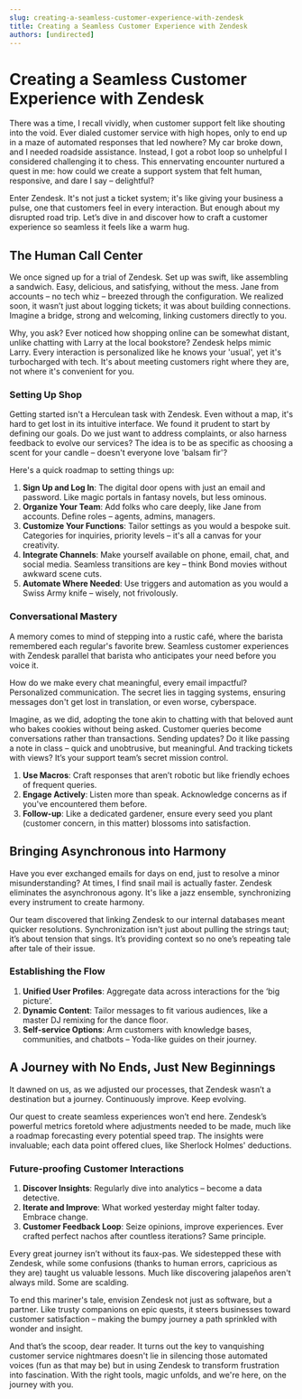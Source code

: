 ```yaml
---
slug: creating-a-seamless-customer-experience-with-zendesk
title: Creating a Seamless Customer Experience with Zendesk
authors: [undirected]
---
```



# Creating a Seamless Customer Experience with Zendesk

There was a time, I recall vividly, when customer support felt like shouting into the void. Ever dialed customer service with high hopes, only to end up in a maze of automated responses that led nowhere? My car broke down, and I needed roadside assistance. Instead, I got a robot loop so unhelpful I considered challenging it to chess. This ennervating encounter nurtured a quest in me: how could we create a support system that felt human, responsive, and dare I say – delightful?

Enter Zendesk. It's not just a ticket system; it's like giving your business a pulse, one that customers feel in every interaction. But enough about my disrupted road trip. Let’s dive in and discover how to craft a customer experience so seamless it feels like a warm hug.

## The Human Call Center

We once signed up for a trial of Zendesk. Set up was swift, like assembling a sandwich. Easy, delicious, and satisfying, without the mess. Jane from accounts – no tech whiz – breezed through the configuration. We realized soon, it wasn’t just about logging tickets; it was about building connections. Imagine a bridge, strong and welcoming, linking customers directly to you.

Why, you ask? Ever noticed how shopping online can be somewhat distant, unlike chatting with Larry at the local bookstore? Zendesk helps mimic Larry. Every interaction is personalized like he knows your 'usual', yet it's turbocharged with tech. It's about meeting customers right where they are, not where it's convenient for you.

### Setting Up Shop

Getting started isn't a Herculean task with Zendesk. Even without a map, it's hard to get lost in its intuitive interface. We found it prudent to start by defining our goals. Do we just want to address complaints, or also harness feedback to evolve our services? The idea is to be as specific as choosing a scent for your candle – doesn't everyone love 'balsam fir'? 

Here's a quick roadmap to setting things up:

1. **Sign Up and Log In**: The digital door opens with just an email and password. Like magic portals in fantasy novels, but less ominous.
2. **Organize Your Team**: Add folks who care deeply, like Jane from accounts. Define roles – agents, admins, managers.
3. **Customize Your Functions**: Tailor settings as you would a bespoke suit. Categories for inquiries, priority levels – it's all a canvas for your creativity.
4. **Integrate Channels**: Make yourself available on phone, email, chat, and social media. Seamless transitions are key – think Bond movies without awkward scene cuts.
5. **Automate Where Needed**: Use triggers and automation as you would a Swiss Army knife – wisely, not frivolously.

### Conversational Mastery

A memory comes to mind of stepping into a rustic café, where the barista remembered each regular's favorite brew. Seamless customer experiences with Zendesk parallel that barista who anticipates your need before you voice it.

How do we make every chat meaningful, every email impactful? Personalized communication. The secret lies in tagging systems, ensuring messages don't get lost in translation, or even worse, cyberspace. 

Imagine, as we did, adopting the tone akin to chatting with that beloved aunt who bakes cookies without being asked. Customer queries become conversations rather than transactions. Sending updates? Do it like passing a note in class – quick and unobtrusive, but meaningful. And tracking tickets with views? It’s your support team’s secret mission control.

1. **Use Macros**: Craft responses that aren’t robotic but like friendly echoes of frequent queries.
2. **Engage Actively**: Listen more than speak. Acknowledge concerns as if you've encountered them before.
3. **Follow-up**: Like a dedicated gardener, ensure every seed you plant (customer concern, in this matter) blossoms into satisfaction.

## Bringing Asynchronous into Harmony

Have you ever exchanged emails for days on end, just to resolve a minor misunderstanding? At times, I find snail mail is actually faster. Zendesk eliminates the asynchronous agony. It's like a jazz ensemble, synchronizing every instrument to create harmony.

Our team discovered that linking Zendesk to our internal databases meant quicker resolutions. Synchronization isn't just about pulling the strings taut; it’s about tension that sings. It’s providing context so no one’s repeating tale after tale of their issue.

### Establishing the Flow

1. **Unified User Profiles**: Aggregate data across interactions for the ‘big picture’.
2. **Dynamic Content**: Tailor messages to fit various audiences, like a master DJ remixing for the dance floor.
3. **Self-service Options**: Arm customers with knowledge bases, communities, and chatbots – Yoda-like guides on their journey.

## A Journey with No Ends, Just New Beginnings

It dawned on us, as we adjusted our processes, that Zendesk wasn’t a destination but a journey. Continuously improve. Keep evolving.

Our quest to create seamless experiences won’t end here. Zendesk’s powerful metrics foretold where adjustments needed to be made, much like a roadmap forecasting every potential speed trap. The insights were invaluable; each data point offered clues, like Sherlock Holmes' deductions.

### Future-proofing Customer Interactions

1. **Discover Insights**: Regularly dive into analytics – become a data detective. 
2. **Iterate and Improve**: What worked yesterday might falter today. Embrace change.
3. **Customer Feedback Loop**: Seize opinions, improve experiences. Ever crafted perfect nachos after countless iterations? Same principle.

Every great journey isn’t without its faux-pas. We sidestepped these with Zendesk, while some confusions (thanks to human errors, capricious as they are) taught us valuable lessons. Much like discovering jalapeños aren't always mild. Some are scalding.

To end this mariner's tale, envision Zendesk not just as software, but a partner. Like trusty companions on epic quests, it steers businesses toward customer satisfaction – making the bumpy journey a path sprinkled with wonder and insight.

And that’s the scoop, dear reader. It turns out the key to vanquishing customer service nightmares doesn't lie in silencing those automated voices (fun as that may be) but in using Zendesk to transform frustration into fascination. With the right tools, magic unfolds, and we're here, on the journey with you.